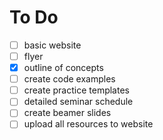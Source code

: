 To Do
=====

- [ ] basic website
- [ ] flyer 
- [x] outline of concepts
- [ ] create code examples
- [ ] create practice templates
- [ ] detailed seminar schedule
- [ ] create beamer slides
- [ ] upload all resources to website
